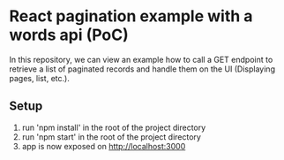# React pagination example with a words api (PoC)

In this repository, we can view an example how to call a GET endpoint to
retrieve a list of paginated records and handle them on the UI (Displaying pages, list, etc.).

## Setup

1. run 'npm install' in the root of the project directory
2. run 'npm start' in the root of the project directory
3. app is now exposed on [http://localhost:3000](http://localhost:3000)
